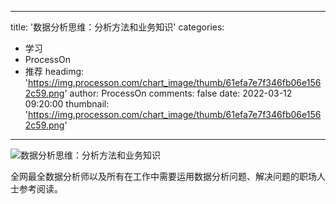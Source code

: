 
---
title: '数据分析思维：分析方法和业务知识'
categories: 
 - 学习
 - ProcessOn
 - 推荐
headimg: 'https://img.processon.com/chart_image/thumb/61efa7e7f346fb06e1562c59.png'
author: ProcessOn
comments: false
date: 2022-03-12 09:20:00
thumbnail: 'https://img.processon.com/chart_image/thumb/61efa7e7f346fb06e1562c59.png'
---

<div>   
<img class="thumb" alt="数据分析思维：分析方法和业务知识" src="https://img.processon.com/chart_image/thumb/61efa7e7f346fb06e1562c59.png" referrerpolicy="no-referrer">
<p>全网最全数据分析师以及所有在工作中需要运用数据分析问题、解决问题的职场人士参考阅读。</p>  
</div>
            